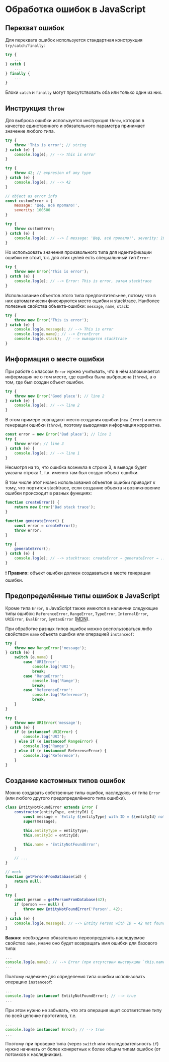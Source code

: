 # Обработка ошибок в JavaScript

## Перехват ошибок

Для перехвата ошибок используется стандартная конструкция `try/catch/finally`:

```js
try {
    ...
} catch {
    ...
} finally {
    ...
}
```
Блоки `catch` и `finally` могут присутствовать оба или только один из них.

## Инструкция `throw`

Для выброса ошибки используется инструкция `throw`, которая в качестве единственного и обязательного параметра принимает значение любого типа.

```js
try {
    throw 'This is error'; // string
} catch (e) {
    console.log(e); // --> This is error
}

try {
    throw 42; // expresion of any type
} catch (e) {
    console.log(e); // --> 42
}

// object as error info
const customError = {
    message: 'Шеф, всё пропало!',
    severity: 100500
}

try {
    throw customError;
} catch (e) {
    console.log(e); // --> { message: 'Шеф, всё пропало!', severity: 100500 }
}
```

Но использовать значения произвольного типа для идентификации ошибки не стоит, т.к. для этих целей есть специальнный тип `Error`:

```js
try {
    throw new Error('This is error');
} catch (e) {
    console.log(e); // --> Error: This is error, затем stacktrace
}
```

Использование объектов этого типа предпочтительнее, потому что в них автоматически фиксируются место ошибки и stacktrace. Наиболее полезные свойства объекта-ошибки: `message`, `name`, `stack`:

```js
try {
    throw new Error('This is error');
} catch (e) {
    console.log(e.message); // --> This is error
    console.log(e.name); // --> ErrorError
    console.log(e.stack);  // --> выводится stacktrace
}
```

## Информация о месте ошибки

При работе с классом `Error` нужно учитывать, что в нём запоминается информация не о том месте, где ошибка была выброшена (`throw`), а о том, где был создан объект ошибки.

```js
try {
    throw new Error('Good place'); // line 2
} catch (e) {
    console.log(e); // --> line 2
}
```
В этом примере совпадают место создания ошибки (`new Error`) и место генерации ошибки (`throw`), поэтому выводимая информация корректна.

```js
const error = new Error('Bad place'); // line 1
try {
    throw error; // line 3
} catch (e) {
    console.log(e); // --> line 1
}
```

Несмотря на то, что ошибка возникла в строке 3, в выводе будет указана строка 1, т.к. именно там был создан объект ошибки.

В том числе этот нюанс использования объектов ошибки приводит к тому, что портится stacktrace, если создание объекта и возникновение ошибки происходит в разных функциях:

```js
function createError() {
    return new Error('Bad stack trace');
}

function generateError() {
    const error = createError();
    throw error;
}

try {
    generateError();
} catch (e) {
    console.log(e); // --> stacktrace: createError → generateError → ...
}
```

❗ **Правило:** объект ошибки должен создаваться в месте генерации ошибки.

## Предопределённые типы ошибок в JavaScript

Кроме типа `Error`, в JavaScript также имеются в налиичии следующие типы ошибок: `ReferenceError`, `RangeError`, `TypeError`, `InternalError`, `URIError`, `EvalError`, `SyntaxError` ([MDN](https://developer.mozilla.org/ru/docs/Web/JavaScript/Reference/Global_Objects/Error#error_types "Типы ошибок")).

При обработке разных типов ошибок можно воспользоваться либо свойством `name` объекта ошибки или операцией `instanceof`:

```js
try {
    throw new RangeError('message');
} catch (e) {
    switch (e.name) {
        case 'URIError':
            console.log('URI');
            break;
        case 'RangeError':
            console.log('Range');
            break;
        case 'ReferenseError':
            console.log('Reference');
            break;
    }
}

try {
    throw new URIError('message');
} catch (e) {
    if (e instanceof URIError) {
        console.log('URI');
    } else if (e instanceof RangeError) {
        console.log('Range')
    } else if (e instanceof ReferenseError) {
        console.log('Reference');
    }
}
```

## Создание кастомных типов ошибок

Можно создавать собственные типы ошибок, наследуясь от типа `Error` (или любого другого предопределённого типа ошибки).

```js
class EntityNotFoundError extends Error {
    constructor(entityType, entityId) {
        const message = `Entity ${entityType} with ID = ${entityId} not found`;
        super(message);

        this.entityType = entityType;
        this.entityId = entityId;

        this.name = 'EntityNotFoundError';
    }

    // ...
}

// mock
function getPersonFromDatabase(id) {
    return null;
}

try {
    const person = getPersonFromDatabase(42);
    if (person === null) {
        throw new EntityNotFoundError('Person', 42);
    }
} catch (e) {
    console.log(e.message); // --> Entity Person with ID = 42 not found
}
```

**Важно:** необходимо обязательно переопределять наследуемое свойство `name`, иначе оно будет возвращать имя ошибки для базового типа:

```js
...
console.log(e.name); // --> Error (при отсутствии инструкции `this.name = 'EntityNotFoundError';`)
...
```

Поэтому надёжнее для определения типа ошибки использовать операцию `instanceof`:

```js
...
console.log(e instanceof EntityNotFoundError); // --> true
...
```

При этом нужно не забывать, что эта операция ищет соответствие типу по всей цепочке прототипов, т.е.

```js
...
console.log(e instanceof Error); // --> true
...
```

Поэтому при проверке типа (через `switch` или последовательность `if`) нужно начинать от более конкретных к более общим типам ошибок (от потомков к наследникам).